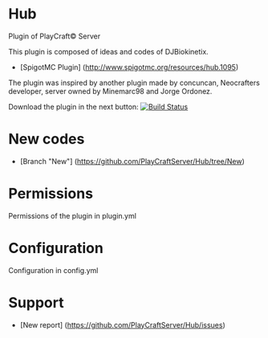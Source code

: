 Hub
===

Plugin of PlayCraft© Server

This plugin is composed of ideas and codes of DJBiokinetix. 

- [SpigotMC Plugin] (http://www.spigotmc.org/resources/hub.1095)

The plugin was inspired by another plugin made ​​by concuncan, Neocrafters developer, server owned by Minemarc98 and Jorge Ordonez.

Download the plugin in the next button: [![Build Status](http://i.imgur.com/7gGQZFy.png)](http://www.spigotmc.org/resources/hub.1095/download?version=8178)

New codes
===
- [Branch "New"] (https://github.com/PlayCraftServer/Hub/tree/New)

Permissions
===

Permissions of the plugin in plugin.yml

Configuration
===

Configuration in config.yml

Support
===
- [New report] (https://github.com/PlayCraftServer/Hub/issues)
